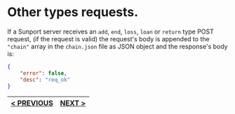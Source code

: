 # Other types requests.

If a Sunport server receives an `add`, `end`, `loss`, `loan` or `return` type POST request, (if the request is valid) the request's body is appended to the `"chain"` array in the `chain.json` file as JSON object and the response's body is:

```json
{
	"error": false,
	"desc": "req_ok"
}
```

| [< PREVIOUS](admin_requests.md) | [NEXT >](other_requests.md) |
|:-------------------------------:|:---------------------------:|
